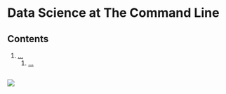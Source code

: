 <!--
Filename: 	note.md
Project: 	/Users/shume/Developer/DataScience/DataScienceAtTheCommandLine
Author: 	shumez <https://github.com/shumez>
Created: 	2019-04-01 20:26:5
Modified: 	2019-04-01 20:27:57
-----
Copyright (c) 2019 shumez
-->

# Data Science at The Command Line

## Contents

1. [...](#)
    1. [...](#)


## 

![][x+\frac{1}{x}=1]




[x+\frac{1}{x}=1]: https://latex.codecogs.com/gif.latex?\inline&space;x+\frac{1}{x}=1
<!-- [x+\frac{1}{x}=1]: https://latex.codecogs.com/gif.latex?x+\frac{1}{x}=1 -->

<!-- <style type="text/css">
	img{width: 50%; float: right;}
</style> -->